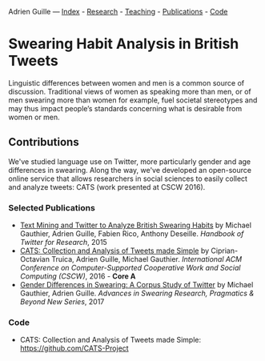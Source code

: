 Adrien Guille — [Index](index.html) - [Research](research.html) - [Teaching](teaching.html) - [Publications](publications.html) - [Code](code.html)

# Swearing Habit Analysis in British Tweets

Linguistic differences between women and men is a common source of discussion. Traditional views of women as speaking more than men, or of men swearing more than women for example, fuel societal stereotypes and may thus impact people’s standards concerning what is desirable from women or men.

## Contributions

We've studied language use on Twitter, more particularly gender and age differences in swearing. Along the way, we've developed an open-source online service that allows researchers in social sciences to easily collect and analyze tweets: CATS (work presented at CSCW 2016).

### Selected Publications

- [Text Mining and Twitter to Analyze British Swearing Habits](http://mediamining.univ-lyon2.fr/people/guille/publications/twitter-handbook.pdf) by Michael Gauthier, Adrien Guille, Fabien Rico, Anthony Deseille. *Handbook of Twitter for Research*, 2015
- [CATS: Collection and Analysis of Tweets made Simple](http://mediamining.univ-lyon2.fr/people/guille/publications.html#) by Ciprian-Octavian Truica, Adrien Guille, Michael Gauthier. *International ACM Conference on Computer-Supported Cooperative Work and Social Computing (CSCW)*, 2016 - **Core A**
- [Gender Differences in Swearing: A Corpus Study of Twitter](http://mediamining.univ-lyon2.fr/people/guille/publications/swearing.pdf) by Michael Gauthier, Adrien Guille. *Advances in Swearing Research, Pragmatics & Beyond New Series*, 2017

### Code

- CATS: Collection and Analysis of Tweets made Simple: https://github.com/CATS-Project